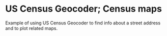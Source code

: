US Census Geocoder; Census maps
===============================

Example of using US Census Geocoder to find info about a street address and to plot related maps.
